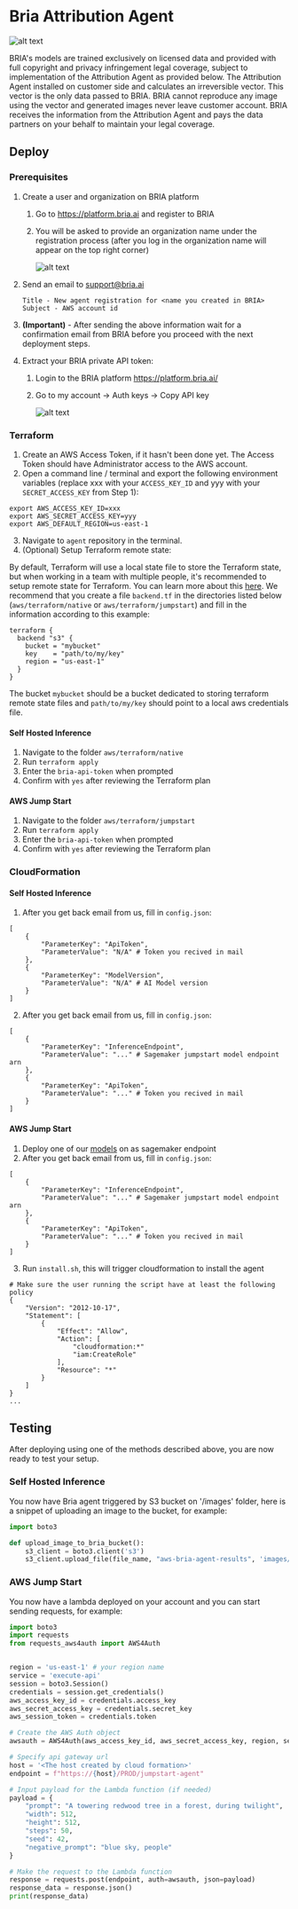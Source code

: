 # Bria Attribution Agent
![alt text](./assets/architecture.png)

BRIA's models are trained exclusively on licensed data and provided with full copyright and privacy infringement legal coverage, subject to implementation of the Attribution Agent as provided below. The Attribution Agent installed on customer side and calculates an irreversible vector. This vector is the only data passed to BRIA. BRIA cannot reproduce any image using the vector and generated images never leave customer account. BRIA receives the information from the Attribution Agent and pays the data partners on your behalf to maintain your legal coverage.

## Deploy

### Prerequisites
1. Create a user and organization on BRIA platform
    1. Go to https://platform.bria.ai and register to BRIA
    2. You will be asked to provide an organization name under the registration process (after you log in the organization name will appear on the top right corner)
       
        ![alt text](./assets/home_page.png)

2.  Send an email to support@bria.ai
    ```Plain
    Title - New agent registration for <name you created in BRIA>
    Subject - AWS account id
    ```
3. **(Important)** - After sending the above information wait for a confirmation email from BRIA before you proceed with the next deployment steps. 

4. Extract your BRIA private API token:
    1. Login to the BRIA platform https://platform.bria.ai/
    2. Go to my account -> Auth keys -> Copy API key
       
        ![alt text](./assets/api_key_page.png)

### Terraform

1. Create an AWS Access Token, if it hasn't been done yet. The Access Token should have Administrator access to the AWS account.
2. Open a command line / terminal and export the following environment variables (replace xxx with your `ACCESS_KEY_ID` and yyy with your `SECRET_ACCESS_KEY` from Step 1):

```
export AWS_ACCESS_KEY_ID=xxx
export AWS_SECRET_ACCESS_KEY=yyy
export AWS_DEFAULT_REGION=us-east-1
```

3. Navigate to `agent` repository in the terminal.
4. (Optional) Setup Terraform remote state:

By default, Terraform will use a local state file to store the Terraform state, but when working in a team with multiple people, it's recommended to setup remote state for Terraform. You can learn more about this [here](https://developer.hashicorp.com/terraform/language/settings/backends/s3). We recommend that you create a file `backend.tf` in the directories listed below (`aws/terraform/native` or `aws/terraform/jumpstart`) and fill in the information according to this example:

```
terraform {
  backend "s3" {
    bucket = "mybucket"
    key    = "path/to/my/key"
    region = "us-east-1"
  }
}
```

The bucket `mybucket` should be a bucket dedicated to storing terraform remote state files and `path/to/my/key` should point to a local aws credentials file.

#### Self Hosted Inference

1. Navigate to the folder `aws/terraform/native`
2. Run `terraform apply`
3. Enter the `bria-api-token` when prompted
4. Confirm with `yes` after reviewing the Terraform plan

#### AWS Jump Start

1. Navigate to the folder `aws/terraform/jumpstart`
2. Run `terraform apply`
3. Enter the `bria-api-token` when prompted
4. Confirm with `yes` after reviewing the Terraform plan

### CloudFormation

#### Self Hosted Inference
1. After you get back email from us, fill in `config.json`:
```YML
[
    {
        "ParameterKey": "ApiToken",
        "ParameterValue": "N/A" # Token you recived in mail
    },
    {
        "ParameterKey": "ModelVersion",
        "ParameterValue": "N/A" # AI Model version
    }
]
```
2. After you get back email from us, fill in `config.json`:
```YML
[
    {
        "ParameterKey": "InferenceEndpoint",
        "ParameterValue": "..." # Sagemaker jumpstart model endpoint arn
    },
    {
        "ParameterKey": "ApiToken",
        "ParameterValue": "..." # Token you recived in mail
    }
]
```

#### AWS Jump Start
1. Deploy one of our [models](https://aws.amazon.com/marketplace/seller-profile?id=seller-ilfk2fw5juhfi) on as sagemaker endpoint
2. After you get back email from us, fill in `config.json`:
```YML
[
    {
        "ParameterKey": "InferenceEndpoint",
        "ParameterValue": "..." # Sagemaker jumpstart model endpoint arn
    },
    {
        "ParameterKey": "ApiToken",
        "ParameterValue": "..." # Token you recived in mail
    }
]
```
3. Run `install.sh`, this will trigger cloudformation to install the agent
```YML
# Make sure the user running the script have at least the following policy
{
    "Version": "2012-10-17",
    "Statement": [
        {
            "Effect": "Allow",
            "Action": [
                "cloudformation:*"
                "iam:CreateRole"
            ],
            "Resource": "*"
        }
    ]
}
...
```

## Testing

After deploying using one of the methods described above, you are now ready to test your setup.

### Self Hosted Inference

You now have Bria agent triggered by S3 bucket on '/images' folder, here is a snippet of uploading an image to the bucket, for example:
```python
import boto3

def upload_image_to_bria_bucket():
    s3_client = boto3.client('s3')
    s3_client.upload_file(file_name, "aws-bria-agent-results", 'images/' + object_name)

```

### AWS Jump Start

You now have a lambda deployed on your account and you can start sending requests, for example:

```python
import boto3
import requests
from requests_aws4auth import AWS4Auth


region = 'us-east-1' # your region name
service = 'execute-api' 
session = boto3.Session()
credentials = session.get_credentials()
aws_access_key_id = credentials.access_key
aws_secret_access_key = credentials.secret_key
aws_session_token = credentials.token

# Create the AWS Auth object
awsauth = AWS4Auth(aws_access_key_id, aws_secret_access_key, region, service, session_token=aws_session_token)

# Specify api gateway url
host = '<The host created by cloud formation>'
endpoint = f"https://{host}/PROD/jumpstart-agent"

# Input payload for the Lambda function (if needed)
payload = {
    "prompt": "A towering redwood tree in a forest, during twilight",
    "width": 512,
    "height": 512,
    "steps": 50,
    "seed": 42,
    "negative_prompt": "blue sky, people"
}

# Make the request to the Lambda function
response = requests.post(endpoint, auth=awsauth, json=payload)
response_data = response.json()
print(response_data)
```
